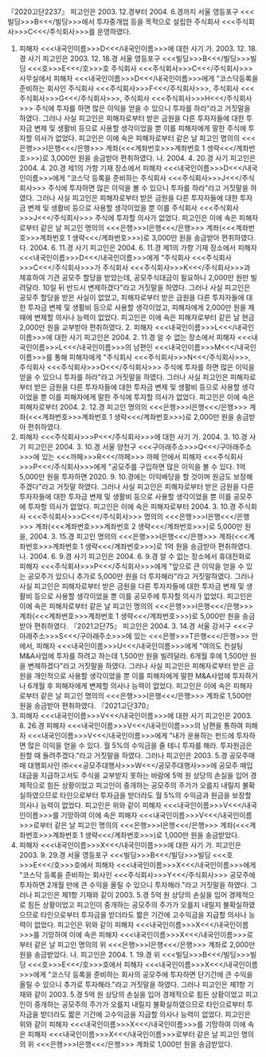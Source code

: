 『2020고단2237』
피고인은 2003. 12.경부터 2004. 6.경까지 서울 영등포구 <<<빌딩>>>B<<</빌딩>>>에서 투자중개업 등을 목적으로 설립한 주식회사 <<<주식회사>>>C<<</주식회사>>>를 운영하였다.
1. 피해자 <<<내국인이름>>>D<<</내국인이름>>>에 대한 사기
가. 2003. 12. 18.경 사기
피고인은 2003. 12. 18.경 서울 영등포구 <<<빌딩>>>B<<</빌딩>>>빌딩 <<<호>>>E<<</호>>>호 주식회사 <<<주식회사>>>C<<</주식회사>>> 사무실에서 피해자 <<<내국인이름>>>D<<</내국인이름>>>에게 "코스닥등록을 준비하는 회사인 주식회사 <<<주식회사>>>F<<</주식회사>>>, 주식회사 <<<주식회사>>>G<<</주식회사>>>, 주식회사 <<<주식회사>>>H<<</주식회사>>> 주식에 투자를 하면 많은 이익을 얻을 수 있으니 투자를 하라"라고 거짓말을 하였다. 그러나 사실 피고인은 피해자로부터 받은 금원을 다른 투자자들에 대한 투자금 변제 및 생활비 등으로 사용할 생각이었을 뿐 이를 피해자에게 말한 주식에 투자할 의사가 없었다.
피고인은 이에 속은 피해자로부터 같은 날 피고인 명의의 <<<은행>>>I은행<<</은행>>> 계좌(<<<계좌번호>>>계좌번호 1 생략<<</계좌번호>>>)로 3,000만 원을 송금받아 편취하였다.
나. 2004. 4. 20.경 사기
피고인은 2004. 4. 20.경 제1의 가항 기재 장소에서 피해자 <<<내국인이름>>>D<<</내국인이름>>>에게 "코스닥 등록을 준비하는 주식회사 <<<주식회사>>>J<<</주식회사>>> 주식에 투자하면 많은 이익을 볼 수 있으니 투자를 하라"라고 거짓말을 하였다. 그러나 사실 피고인은 피해자로부터 받은 금원을 다른 투자자들에 대한 투자금 변제 및 생활비 등으로 사용할 생각이었을 뿐 이를 주식회사 <<<주식회사>>>J<<</주식회사>>> 주식에 투자할 의사가 없었다.
피고인은 이에 속은 피해자로부터 같은 날 피고인 명의의 <<<은행>>>I은행<<</은행>>> 계좌(<<<계좌번호>>>계좌번호 1 생략<<</계좌번호>>>)로 3,000만 원을 송금받아 편취하였다.
다. 2004. 6. 11.경 사기
피고인은 2004. 6. 11.경 제1의 가항 기재 장소에서 피해자 <<<내국인이름>>>D<<</내국인이름>>>에게 "주식회사 <<<주식회사>>>C<<</주식회사>>>가 주식회사 <<<주식회사>>>K<<</주식회사>>>과 제휴하여 기관 공모주 할당을 받았는데, 공모주식대금이 필요하니 2,000만 원만 빌려달라. 10일 뒤 반드시 변제하겠다"라고 거짓말을 하였다. 그러나 사실 피고인은 공모주 할당을 받은 사실이 없었고, 피해자로부터 받은 금원을 다른 투자자들에 대한 투자금 변제 및 생활비 등으로 사용할 생각이었고, 피해자에게 2,000만 원을 제때에 변제할 의사나 능력이 없었다.
피고인은 이에 속은 피해자로부터 같은 날 현금 2,000만 원을 교부받아 편취하였다. 2. 피해자 <<<내국인이름>>>L<<</내국인이름>>>에 대한 사기
피고인은 2004. 2. 11.경 알 수 없는 장소에서 피해자 <<<내국인이름>>>L<<</내국인이름>>>의 남편인 <<<내국인이름>>>M<<</내국인이름>>>를 통해 피해자에게 "주식회사 <<<주식회사>>>N<<</주식회사>>>, 주식회사 <<<주식회사>>>O<<</주식회사>>> 주식에 투자를 하면 많은 이익을 얻을 수 있으니 투자를 하라"라고 거짓말을 하였다. 그러나 사실 피고인은 피해자로부터 받은 금원을 다른 투자자들에 대한 투자금 변제 및 생활비 등으로 사용할 생각이었을 뿐 이를 피해자에게 말한 주식에 투자할 의사가 없었다.
피고인은 이에 속은 피해자로부터 2004. 2. 12.경 피고인 명의의 <<<은행>>>I은행<<</은행>>> 계좌(<<<계좌번호>>>계좌번호 1 생략<<</계좌번호>>>)로 2,000만 원을 송금받아 편취하였다.
3. 피해자 <<<주식회사>>>P<<</주식회사>>>에 대한 사기
가. 2004. 3. 10.경 사기
피고인은 2004. 3. 10.경 서울 양천구 <<<구아래주소>>>Q<<</구아래주소>>>에 있는 <<<까페>>>R<<</까페>>> 까페 안에서 피해자 <<<주식회사>>>P<<</주식회사>>>에게 "공모주를 구입하면 많은 이익을 볼 수 있다. 1억 5,000만 원을 투자하면 2020. 9. 10.경에는 이익배당을 할 것이며 원금도 보장해주겠다"라고 거짓말 하였다. 그러나 사실 피고인은 피해자로부터 받은 금원을 다른 투자자들에 대한 투자금 변제 및 생활비 등으로 사용할 생각이었을 뿐 이를 공모주에 투자할 의사가 없었다.
피고인은 이에 속은 피해자로부터 2004. 3. 10.경 주식회사 <<<주식회사>>>C<<</주식회사>>> 명의의 <<<은행>>>I은행<<</은행>>> 계좌(<<<계좌번호>>>계좌번호 2 생략<<</계좌번호>>>)로 5,000만 원을, 2004. 3. 15.경 피고인 명의의 <<<은행>>>I은행<<</은행>>> 계좌(<<<계좌번호>>>계좌번호 1 생략<<</계좌번호>>>)로 1억 원을 송금받아 편취하였다.
나. 2004. 6. 9.경 사기
피고인은 2004. 6. 9.경 알 수 없는 장소에서 휴대전화로 피해자 <<<주식회사>>>P<<</주식회사>>>에게 "앞으로 큰 이익을 얻을 수 있는 공모주가 있으니 추가로 5,000만 원을 더 투자해라"라고 거짓말하였다. 그러나 사실 피고인은 피해자로부터 받은 금원을 다른 투자자들에 대한 투자금 변제 및 생활비 등으로 사용할 생각이었을 뿐 이를 공모주에 투자할 의사가 없었다.
피고인은 이에 속은 피해자로부터 같은 날 피고인 명의의 <<<은행>>>I은행<<</은행>>> 계좌(<<<계좌번호>>>계좌번호 1 생략<<</계좌번호>>>)로 5,000만 원을 송금받아 편취하였다.
『2021고단75』
피고인은 2004. 3. 14.경 서울 강서구 <<<구아래주소>>>S<<</구아래주소>>>에 있는 <<<은행>>>T은행<<</은행>>> 안에서, 피해자 <<<내국인이름>>>U<<</내국인이름>>>에게 "여의도 컨설팅 M&A사업에 투자를 하려고 하는데 1,500만 원을 빌려달라. 6개월 후에 1,500만 원을 변제하겠다"라고 거짓말을 하였다. 그러나 사실 피고인은 피해자로부터 받은 금원을 개인적으로 사용할 생각이었을 뿐 이를 피해자에게 말한 M&A사업에 투자하거나 6개월 후 피해자에게 변제할 의사나 능력이 없었다.
피고인은 이에 속은 피해자로부터 같은 날 피고인 명의의 <<<은행>>>I은행<<</은행>>> 계좌로 1,500만 원을 송금받아 편취하였다.
『2021고단370』
1. 피해자 <<<내국인이름>>>V<<</내국인이름>>>에 대한 사기
피고인은 2003. 8. 26.경 피해자 <<<내국인이름>>>V<<</내국인이름>>>의 남편을 통하여 피해자 <<<내국인이름>>>V<<</내국인이름>>>에게 "내가 운용하는 펀드에 투자하면 많은 이익을 얻을 수 있다. 월 5%의 수익금을 줄 테니 투자를 해라. 투자원금은 원할 때 돌려주겠다."라고 거짓말을 하였다.
그러나 피고인은 2003. 5.경 공모주매매 대행회사인 ㈜<<<공모주대행사>>>W<<</공모주대행사>>>에 공모주 매입대금을 지급하고서도 주식을 교부받지 못하는 바람에 5억 원 상당의 손실을 입어 경제적으로 힘든 상황이었고 피고인이 중개하는 공모주의 주가가 오를지 내릴지 불확실하였으므로 타인으로부터 투자금을 받더라도 월 5%의 수익금과 원금을 보장할 의사나 능력이 없었다.
피고인은 위와 같이 피해자 <<<내국인이름>>>V<<</내국인이름>>>를 기망하여 이에 속은 피해자 <<<내국인이름>>>V<<</내국인이름>>>로부터 같은 날 피고인 명의의 <<<은행>>>I은행<<</은행>>> 계좌(<<<계좌번호>>>계좌번호 1 생략<<</계좌번호>>>)로 1,000만 원을 송금받았다.
1. 피해자 <<<내국인이름>>>X<<</내국인이름>>>에 대한 사기
가. 피고인은 2003. 9. 29.경 서울 영등포구 <<<빌딩>>>B<<</빌딩>>>빌딩 <<<호>>>E<<</호>>>호에서 피해자 <<<내국인이름>>>X<<</내국인이름>>>에게 "코스닥 등록을 준비하는 회사인 <<<주식회사>>>Y<<</주식회사>>> 공모주에 투자하면 2개월 만에 큰 수익을 올릴 수 있으니 투자해라."라고 거짓말을 하였다.
그러나 피고인은 제1항 기재와 같이 2003. 5.경 5억 원 상당의 손실을 입어 경제적으로 힘든 상황이었고 피고인이 중개하는 공모주의 주가가 오를지 내릴지 불확실하였으므로 타인으로부터 투자금을 받더라도 짧은 기간에 고수익금을 지급할 의사나 능력이 없었다.
피고인은 위와 같이 피해자 <<<내국인이름>>>X<<</내국인이름>>>를 기망하여 이에 속은 피해자 <<<내국인이름>>>X<<</내국인이름>>>로부터 같은 날 피고인 명의의 위 <<<은행>>>I은행<<</은행>>> 계좌로 2,000만 원을 송금받았다.
나. 피고인은 2004. 1. 19.경 위 <<<빌딩>>>B<<</빌딩>>>빌딩 <<<호>>>E<<</호>>>호에서 피해자 <<<내국인이름>>>X<<</내국인이름>>>에게 "코스닥 등록을 준비하는 회사의 공모주에 투자하면 단기간에 큰 수익을 올릴 수 있으니 추가로 투자해라."라고 거짓말을 하였다.
그러나 피고인은 제1항 기재와 같이 2003. 5.경 5억 원 상당의 손실을 입어 경제적으로 힘든 상황이었고 피고인이 중개하는 공모주의 주가가 오를지 내릴지 불확실하였으므로 타인으로부터 투자금을 받더라도 짧은 기간에 고수익금을 지급할 의사나 능력이 없었다.
피고인은 위와 같이 피해자 <<<내국인이름>>>X<<</내국인이름>>>를 기망하여 이에 속은 피해자 <<<내국인이름>>>X<<</내국인이름>>>로부터 같은 날 피고인 명의의 위 <<<은행>>>I은행<<</은행>>> 계좌로 1,000만 원을 송금받았다.